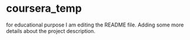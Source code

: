 # coursera_temp
for educational purpose
I am editing the README file. Adding some more details about the project description.

